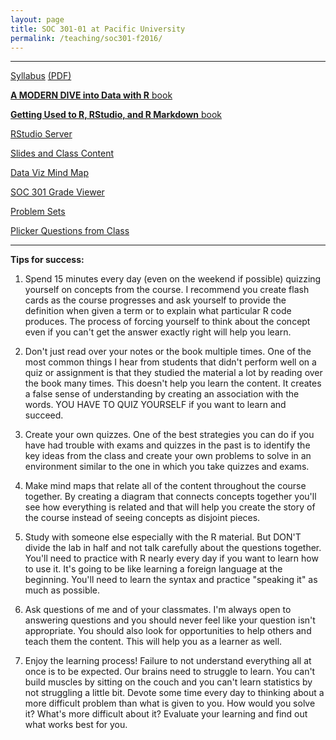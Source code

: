 ```yaml
---
layout: page
title: SOC 301-01 at Pacific University
permalink: /teaching/soc301-f2016/
---
```


***

<a href = "{{ site.baseurl }}/teaching/soc301-f2016/syllabus.html" target = "_blank">Syllabus</a> <a href = "{{ site.baseurl }}/teaching/soc301-f2016/syllabus.pdf" target = "_blank"> (PDF)</a>

<a href = "https://ismayc.github.io/moderndiver-book/" target = "_blank">**A MODERN DIVE into Data with R** book</a>

<a href = "https://ismayc.github.io/rbasics-book/" target = "_blank">**Getting Used to R, RStudio, and R Markdown** book</a>

<a href = "http://beta.rstudio.org" target = "_blank">RStudio Server</a>

<a href = "{{ site.baseurl }}/teaching/soc301-f2016/slides/">Slides and Class Content</a>

<a href = "https://coggle.it/diagram/V_G2gzukTDoQ-aZt/6f00dcafa405a505789ab03489d9d65f8476587f360a9ddc4e16f6512931e289" target = "_blank">Data Viz Mind Map</a>

<a href = "https://ismay.shinyapps.io/soc301_grades/">SOC 301 Grade Viewer</a>

<a href = "{{ site.baseurl }}/teaching/soc301-f2016/ps/">Problem Sets</a>

<a href = "{{ site.baseurl }}/teaching/soc301-f2016/plickers/">Plicker Questions from Class</a>


***

**Tips for success:**

1. Spend 15 minutes every day (even on the weekend if possible) quizzing yourself on concepts from the course.  I recommend you create flash cards as the course progresses and ask yourself to provide the definition when given a term or to explain what particular R code produces.  The process of forcing yourself to think about the concept even if you can't get the answer exactly right will help you learn.

2. Don't just read over your notes or the book multiple times.  One of the most common things I hear from students that didn't perform well on a quiz or assignment is that they studied the material a lot by reading over the book many times.  This doesn't help you learn the content.  It creates a false sense of understanding by creating an association with the words.  YOU HAVE TO QUIZ YOURSELF if you want to learn and succeed.

3. Create your own quizzes.  One of the best strategies you can do if you have had trouble with exams and quizzes in the past is to identify the key ideas from the class and create your own problems to solve in an environment similar to the one in which you take quizzes and exams.

4. Make mind maps that relate all of the content throughout the course together.  By creating a diagram that connects concepts together you'll see how everything is related and that will help you create the story of the course instead of seeing concepts as disjoint pieces.

5. Study with someone else especially with the R material.  But DON'T divide the lab in half and not talk carefully about the questions together.  You'll need to practice with R nearly every day if you want to learn how to use it.  It's going to be like learning a foreign language at the beginning.  You'll need to learn the syntax and practice "speaking it" as much as possible.

6. Ask questions of me and of your classmates.  I'm always open to answering questions and you should never feel like your question isn't appropriate.  You should also look for opportunities to help others and teach them the content.  This will help you as a learner as well.

7. Enjoy the learning process!  Failure to not understand everything all at once is to be expected.  Our brains need to struggle to learn.  You can't build muscles by sitting on the couch and you can't learn statistics by not struggling a little bit.  Devote some time every day to thinking about a more difficult problem than what is given to you.  How would you solve it? What's more difficult about it?  Evaluate your learning and find out what works best for you.